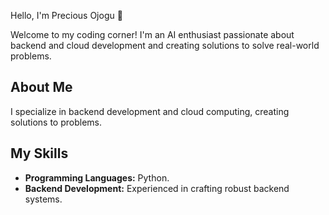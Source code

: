 Hello, I'm Precious Ojogu 👋

Welcome to my coding corner! I'm an AI enthusiast passionate about backend and cloud development and creating solutions to solve real-world problems.

## About Me

I specialize in backend development and cloud computing, creating solutions to problems.

## My Skills

- **Programming Languages:**  Python.
- **Backend Development:** Experienced in crafting robust backend systems.

